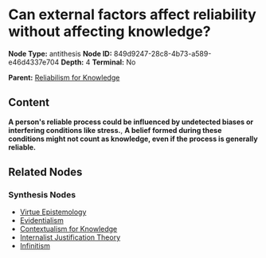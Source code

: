 # Can external factors affect reliability without affecting knowledge?

**Node Type:** antithesis
**Node ID:** 849d9247-28c8-4b73-a589-e46d4337e704
**Depth:** 4
**Terminal:** No

**Parent:** [Reliabilism for Knowledge](reliabilism-for-knowledge-synthesis-c8b91f77-94a8-4167-b822-e485e7ec5012.md)

## Content

**A person's reliable process could be influenced by undetected biases or interfering conditions like stress.**, **A belief formed during these conditions might not count as knowledge, even if the process is generally reliable.**

## Related Nodes

### Synthesis Nodes

- [Virtue Epistemology](virtue-epistemology-synthesis-02a81225-589e-4792-a2cc-02fffde744f2.md)
- [Evidentialism](evidentialism-synthesis-9f84abe8-9eb6-41fe-97e3-e584e88370a9.md)
- [Contextualism for Knowledge](contextualism-for-knowledge-synthesis-033fec1f-c762-4659-ad24-fe92ce0a1665.md)
- [Internalist Justification Theory](internalist-justification-theory-synthesis-5e7dde9f-67cd-4594-9599-ef0e80822734.md)
- [Infinitism](infinitism-synthesis-cb39dab9-412e-4ea7-8635-fb736db9bf0d.md)
